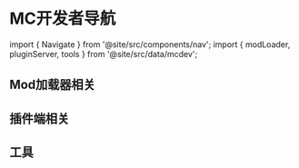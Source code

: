 # MC开发者导航

import { Navigate } from '@site/src/components/nav';
import { modLoader, pluginServer, tools } from '@site/src/data/mcdev';

## Mod加载器相关

<Navigate data={modLoader}/>

## 插件端相关

<Navigate data={pluginServer}/>

## 工具

<Navigate data={tools}/>